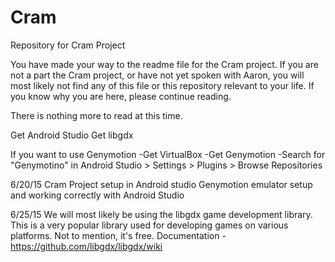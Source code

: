 # Cram
Repository for Cram Project

You have made your way to the readme file for the Cram project. If you are not a part the Cram project, or have not yet spoken with Aaron, you will most likely not find any of this file or this repository relevant to your life. If you know why you are here, please continue reading.

There is nothing more to read at this time.


Get Android Studio
Get libgdx

If you want to use Genymotion
  -Get VirtualBox
  -Get Genymotion
  -Search for "Genymotino" in Android Studio > Settings > Plugins > Browse Repositories
  
6/20/15
Cram Project setup in Android studio
Genymotion emulator setup and working correctly with Android Studio

6/25/15
We will most likely be using the libgdx game development library. This is a very popular library used for developing games on various platforms. Not to mention, it's free. Documentation - https://github.com/libgdx/libgdx/wiki

